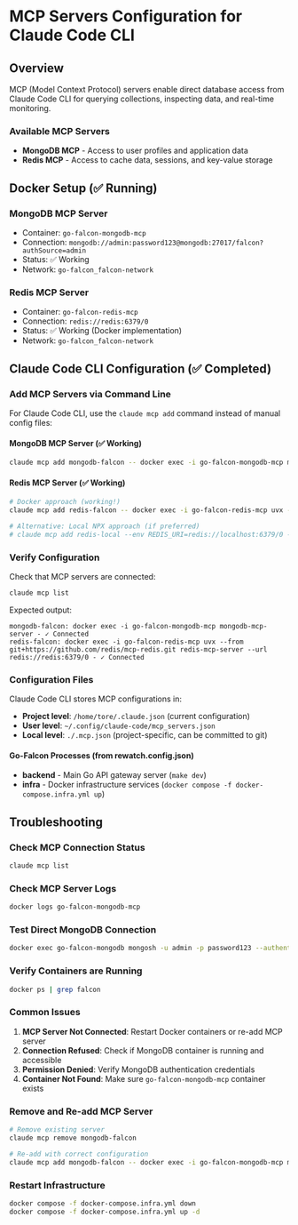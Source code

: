 # MCP Servers Configuration for Claude Code CLI

## Overview

MCP (Model Context Protocol) servers enable direct database access from Claude Code CLI for querying collections, inspecting data, and real-time monitoring.

### Available MCP Servers

- **MongoDB MCP** - Access to user profiles and application data
- **Redis MCP** - Access to cache data, sessions, and key-value storage

## Docker Setup (✅ Running)

### MongoDB MCP Server

- Container: `go-falcon-mongodb-mcp`
- Connection: `mongodb://admin:password123@mongodb:27017/falcon?authSource=admin`
- Status: ✅ Working
- Network: `go-falcon_falcon-network`

### Redis MCP Server

- Container: `go-falcon-redis-mcp`
- Connection: `redis://redis:6379/0`
- Status: ✅ Working (Docker implementation)
- Network: `go-falcon_falcon-network`

## Claude Code CLI Configuration (✅ Completed)

### Add MCP Servers via Command Line

For Claude Code CLI, use the `claude mcp add` command instead of manual config files:

#### MongoDB MCP Server (✅ Working)

```bash
claude mcp add mongodb-falcon -- docker exec -i go-falcon-mongodb-mcp mongodb-mcp-server
```

#### Redis MCP Server (✅ Working)

```bash
# Docker approach (working!)
claude mcp add redis-falcon -- docker exec -i go-falcon-redis-mcp uvx --from git+https://github.com/redis/mcp-redis.git redis-mcp-server --url redis://redis:6379/0

# Alternative: Local NPX approach (if preferred)
# claude mcp add redis-local --env REDIS_URI=redis://localhost:6379/0 -- npx -y @redis/mcp-redis
```

### Verify Configuration

Check that MCP servers are connected:

```bash
claude mcp list
```

Expected output:

```
mongodb-falcon: docker exec -i go-falcon-mongodb-mcp mongodb-mcp-server - ✓ Connected
redis-falcon: docker exec -i go-falcon-redis-mcp uvx --from git+https://github.com/redis/mcp-redis.git redis-mcp-server --url redis://redis:6379/0 - ✓ Connected
```

### Configuration Files

Claude Code CLI stores MCP configurations in:

- **Project level**: `/home/tore/.claude.json` (current configuration)
- **User level**: `~/.config/claude-code/mcp_servers.json`
- **Local level**: `./.mcp.json` (project-specific, can be committed to git)

#### Go-Falcon Processes (from rewatch.config.json)

- **backend** - Main Go API gateway server (`make dev`)
- **infra** - Docker infrastructure services (`docker compose -f docker-compose.infra.yml up`)

## Troubleshooting

### Check MCP Connection Status

```bash
claude mcp list
```

### Check MCP Server Logs

```bash
docker logs go-falcon-mongodb-mcp
```

### Test Direct MongoDB Connection

```bash
docker exec go-falcon-mongodb mongosh -u admin -p password123 --authenticationDatabase admin --eval "db.adminCommand('listDatabases')"
```

### Verify Containers are Running

```bash
docker ps | grep falcon
```

### Common Issues

1. **MCP Server Not Connected**: Restart Docker containers or re-add MCP server
2. **Connection Refused**: Check if MongoDB container is running and accessible
3. **Permission Denied**: Verify MongoDB authentication credentials
4. **Container Not Found**: Make sure `go-falcon-mongodb-mcp` container exists

### Remove and Re-add MCP Server

```bash
# Remove existing server
claude mcp remove mongodb-falcon

# Re-add with correct configuration
claude mcp add mongodb-falcon -- docker exec -i go-falcon-mongodb-mcp mongodb-mcp-server
```

### Restart Infrastructure

```bash
docker compose -f docker-compose.infra.yml down
docker compose -f docker-compose.infra.yml up -d
```
